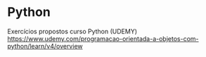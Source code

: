 # Python
Exercícios propostos curso Python (UDEMY)
https://www.udemy.com/programacao-orientada-a-objetos-com-python/learn/v4/overview
